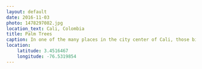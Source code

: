 ```yaml
---
layout: default
date: 2016-11-03
photo: 1478297082.jpg
location_text: Cali, Colombia
title: Palm Trees
caption: In one of the many places in the city center of Cali, those big palm trees are the main vegetation around.
location:
    latitude: 3.4516467
    longitude: -76.5319854
---
```

